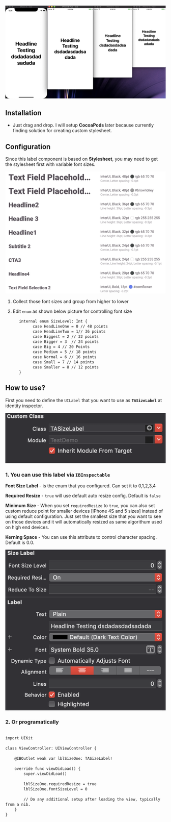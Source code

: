 
![alt text](https://raw.githubusercontent.com/sgcodigo/TASizeLabel/master/Resource/SizeCompare.png)

## Installation

- Just drag and drop. I will setup **CocoaPods** later because currently finding solution for creating custom stylesheet.

## Configuration

Since this label component is based on **Stylesheet**, you may need to get the stylesheet first with variable font sizes.

![alt text](https://raw.githubusercontent.com/sgcodigo/TASizeLabel/master/Resource/FontSizes.png)

1. Collect those font sizes and group from higher to lower

2. Edit `enum` as shown below picture for controlling font size

```
      internal enum SizeLevel: Int {
            case HeadLineOne = 0 // 48 points
            case HeadLineTwo = 1// 36 points
            case Biggest = 2 // 32 points
            case Bigger = 3  // 24 points
            case Big = 4 // 20 Points
            case Medium = 5 // 18 points
            case Normal = 6 // 16 points
            case Small = 7 // 14 points
            case Smaller = 8 // 12 points
      }
```

## How to use?

First you need to define the `UILabel` that you want to use as **`TASizeLabel`** at identity inspector.

![alt text](https://raw.githubusercontent.com/sgcodigo/TASizeLabel/master/Resource/ClassName.png)

### 1. You can use this label via `IBInspectable` ###

**Font Size Label** - is the enum that you configured. Can set it to 0,1,2,3,4

**Required Resize** - `true` will use default auto resize config. Default is `false`

**Minimum Size** - When you set `requiredResize` to `true`, you can also set custom reduce point for smaller devices [iPhone 4S and 5 sizes] instead of using default configuration. Just set the smallest size that you want to see on those devices and it will automatically resized as same algorithum used on high end devices.

**Kerning Space** - You can use this attribute to control character spacing. Default is 0.0.

![alt text](https://raw.githubusercontent.com/sgcodigo/TASizeLabel/master/Resource/Inspectable.png)

### 2. Or programatically ###

```

import UIKit

class ViewController: UIViewController {
    
    @IBOutlet weak var lblSizeOne: TASizeLabel!

    override func viewDidLoad() {
        super.viewDidLoad()
        
        lblSizeOne.requiredResize = true
        lblSizeOne.fontSizeLevel = 0
        
        // Do any additional setup after loading the view, typically from a nib.
    }
}

```



